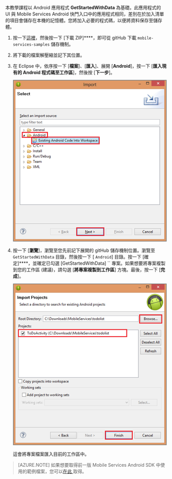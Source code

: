 ﻿本教學課程以 Android 應用程式 **GetStartedWithData** 為基礎。此應用程式的 UI 與 Mobile Services Android 快門入口中的應用程式相同，差別在於加入清單的項目會儲存在本機的記憶體。您將加入必要的程式碼，以便將資料保存至儲存體。


1. 按一下<a href="https://github.com/RickSaling/mobile-services-samples/tree/futures" target="blank">這裡</a>，然後按一下 [下載 ZIP]****，即可從 gitHub 下載 `mobile-services-samples` 儲存機制。

3. 將下載的檔案解壓縮並記下其位置。

2. 在 Eclipse 中，依序按一下 [**檔案**]、[**匯入**]、展開 [**Android**]，按一下 [**匯入現有的 Android 程式碼至工作區**]，然後按 [**下一步**]。 

 	![](./media/download-android-sample-code/mobile-services-import-android-workspace.png)

3. 按一下 [**瀏覽**]，瀏覽至您先前記下展開的 gitHub 儲存機制位置。瀏覽至 `GetStartedWithData` 目錄，然後按一下 [ `Android`] 目錄。按一下 [確定]****，並確定已勾選 [GetStartedWithData] `` 專案。如果想要將專案複製到您的工作區 (建議)，請勾選 [**將專案複製到工作區**] 方塊。最後，按一下 [**完成**]。 

 	![](./media/download-android-sample-code/mobile-services-import-android-project.png)

	這會將專案檔案匯入目前的工作區中。
 
>[AZURE.NOTE] 如果想要取得前一版 Mobile Services Android SDK 中使用的範例檔案，您可以[在此 ][GitHub] 取得。

<!-- URLs. -->
[GitHub]:  http://go.microsoft.com/fwlink/p/?LinkID=282122
<!--HONumber=47-->
